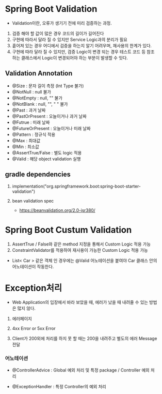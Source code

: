 # Spring Boot Validation

* Validation이란, 오류가 생기기 전에 미리 검증하는 과정.

1. 검증 해야 할 값이 많은 경우 코드의 길이가 길어진다
2. 구현에 따라서 달라 질 수 있지만 Service Logic과의 분리가 필요
3. 흩어져 있는 경우 어디에서 검증을 하는지 알기 어려우며, 재사용의 한계가 있다.
4. 구현에 따라 달라 질 수 있지만, 검증 Logic이 변경 되는 경우 테스트 코드 등 참조하는 클래스에서 Logic이 변경되어야 하는 부분이 발생할 수 잇다.


## Validation Annotation

* @Size : 문자 길이 측정 (Int Type 불가)
* @NotNull : null 불가
* @NotEmpty : null, "" 불가
* @NotBlank : null, "", " " 불가
* @Past : 과거 날짜
* @PastOrPresent : 오늘이거나 과거 날짜
* @Futrue : 미래 날짜
* @FutureOrPresent : 오늘이거나 미래 날짜
* @Pattern : 정규식 적용
* @Max : 최대값
* @Min : 최소값
* @AssertTrue/False : 별도 logic 적용
* @Valid : 해당 object validation 실행


## gradle dependencies

1. implementation("org.springframework.boot:spring-boot-starter-validation")

2. bean validation spec
   * https://beanvalidation.org/2.0-jsr380/ 

# Spring Boot Custum Validation


1. AssertTrue / False와 같은 method 지정을 통해서 Custom Logic 적용 가능
2. ConstraintValidator를 적용하여 재사용이 가능한 Custom Logic 적용 가능

* List< Car > 같은 객체 인 경우에는 @Valid 어노테이션을 붙여야 Car 클래스 안의 어노테이션이 작동한다.  


# Exception처리

* Web Application의 입장에서 바라 보았을 때, 에러가 났을 때 내려줄 수 있는 방법은 많지 않다.

1. 에러페이지

2. 4xx Error or 5xx Error

3. Client가 200외에 처리를 하지 못 할 때는 200을 내려주고 별도의 에러 Message 전달 

### 어노테이션

* @ControllerAdvice : Global 예외 처리 및 특정 package / Controller 예외 처리

* @ExceptionHandler : 특정 Controller의 예외 처리 